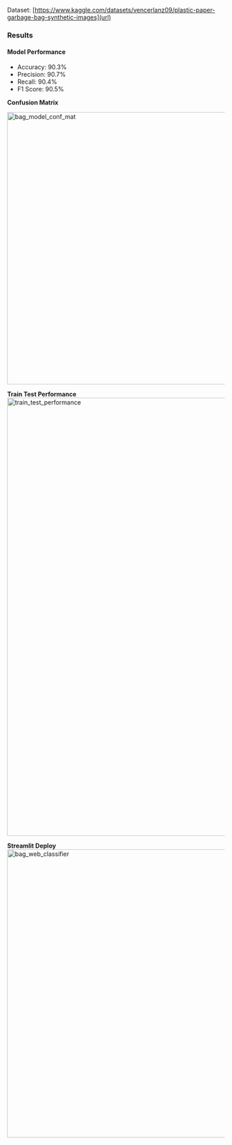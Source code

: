 
Dataset: [https://www.kaggle.com/datasets/vencerlanz09/plastic-paper-garbage-bag-synthetic-images](url)

### Results
#### Model Performance
- Accuracy: 90.3%
- Precision: 90.7%
- Recall: 90.4%
- F1 Score: 90.5%

**Confusion Matrix**

<img width="630" alt="bag_model_conf_mat" src="https://github.com/user-attachments/assets/934168d9-0565-4d60-9b67-2757bf255f8b">

**Train Test Performance**
<img width="1014" alt="train_test_performance" src="https://github.com/user-attachments/assets/ec6424b4-57e7-42ab-be23-480ce78fd77d">

**Streamlit Deploy**
<img width="667" alt="bag_web_classifier" src="https://github.com/user-attachments/assets/4f2930b9-f207-4e31-b5fa-42e97fef470c">
